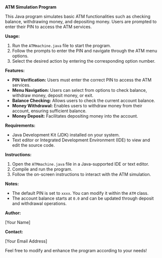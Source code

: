 **ATM Simulation Program**

This Java program simulates basic ATM functionalities such as checking balance, withdrawing money, and depositing money. Users are prompted to enter their PIN to access the ATM services.

**Usage:**

1. Run the `ATMmachine.java` file to start the program.
2. Follow the prompts to enter the PIN and navigate through the ATM menu options.
3. Select the desired action by entering the corresponding option number.

**Features:**

- **PIN Verification:** Users must enter the correct PIN to access the ATM services.
- **Menu Navigation:** Users can select from options to check balance, withdraw money, deposit money, or exit.
- **Balance Checking:** Allows users to check the current account balance.
- **Money Withdrawal:** Enables users to withdraw money from their account, ensuring sufficient balance.
- **Money Deposit:** Facilitates depositing money into the account.

**Requirements:**

- Java Development Kit (JDK) installed on your system.
- Text editor or Integrated Development Environment (IDE) to view and edit the source code.

**Instructions:**

1. Open the `ATMmachine.java` file in a Java-supported IDE or text editor.
2. Compile and run the program.
3. Follow the on-screen instructions to interact with the ATM simulation.

**Notes:**

- The default PIN is set to `xxxx`. You can modify it within the `ATM` class.
- The account balance starts at `0.0` and can be updated through deposit and withdrawal operations.

**Author:**

[Your Name]

**Contact:**

[Your Email Address]

Feel free to modify and enhance the program according to your needs!
